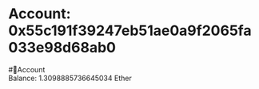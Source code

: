 
Account: 0x55c191f39247eb51ae0a9f2065fa033e98d68ab0
===================================================
  
#📜Account  
Balance: 1.3098885736645034 Ether